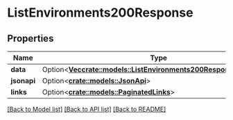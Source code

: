 # ListEnvironments200Response

## Properties

Name | Type | Description | Notes
------------ | ------------- | ------------- | -------------
**data** | Option<[**Vec<crate::models::ListEnvironments200ResponseDataInner>**](listEnvironments_200_response_data_inner.md)> |  | [optional]
**jsonapi** | Option<[**crate::models::JsonApi**](JsonApi.md)> |  | [optional]
**links** | Option<[**crate::models::PaginatedLinks**](PaginatedLinks.md)> |  | [optional]

[[Back to Model list]](../README.md#documentation-for-models) [[Back to API list]](../README.md#documentation-for-api-endpoints) [[Back to README]](../README.md)


